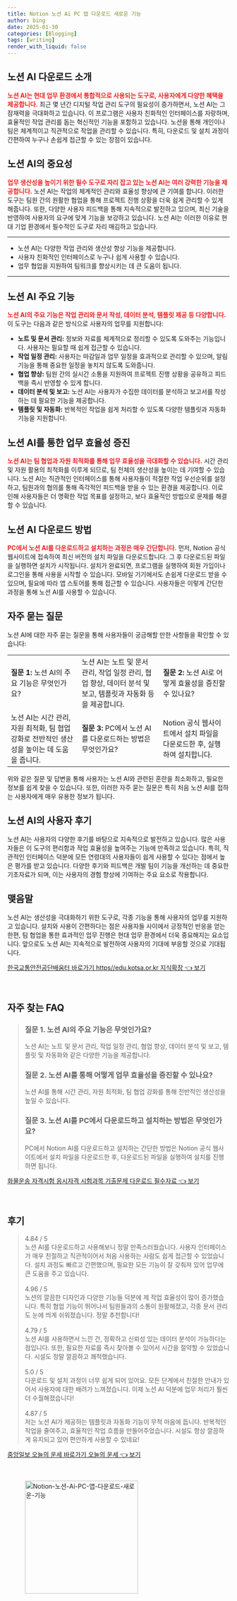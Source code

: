 ```yaml
---
title: Notion 노션 Ai PC 앱 다운로드 새로운 기능
author: bing
date: 2025-01-30
categories: [Blogging]
tags: [writing]
render_with_liquid: false
---
```



<h2 id='노션_AI_다운로드_소개'>노션 AI 다운로드 소개</h2>

<p><b><span style="color: #ee2323;">노션 AI는 현대 업무 환경에서 통합적으로 사용되는 도구로, 사용자에게 다양한 혜택을 제공합니다.</span></b> 최근 몇 년간 디지털 작업 관리 도구의 필요성이 증가하면서, 노션 AI는 그 잠재력을 극대화하고 있습니다. 이 프로그램은 사용자 친화적인 인터페이스를 자랑하며, 효율적인 작업 관리를 돕는 혁신적인 기능을 포함하고 있습니다. 노션을 통해 개인이나 팀은 체계적이고 직관적으로 작업을 관리할 수 있습니다. 특히, 다운로드 및 설치 과정이 간편하여 누구나 손쉽게 접근할 수 있는 장점이 있습니다.</p>

<h2 id='노션_AI의_중요성'>노션 AI의 중요성</h2>

<p><b><span style="color: #ee2323;">업무 생산성을 높이기 위한 필수 도구로 자리 잡고 있는 노션 AI는 여러 강력한 기능을 제공합니다.</span></b> 노션 AI는 작업의 체계적인 관리와 효율성 향상에 큰 기여를 합니다. 이러한 도구는 팀원 간의 원활한 협업을 통해 프로젝트 진행 상황을 더욱 쉽게 관리할 수 있게 해줍니다. 또한, 다양한 사용자 피드백을 통해 지속적으로 발전하고 있으며, 최신 기술을 반영하여 사용자의 요구에 맞게 기능을 보강하고 있습니다. 노션 AI는 이러한 이유로 현대 기업 환경에서 필수적인 도구로 자리 매김하고 있습니다.</p>

<hr />

<ul>
    <li>노션 AI는 다양한 작업 관리와 생산성 향상 기능을 제공합니다.</li>
    <li>사용자 친화적인 인터페이스로 누구나 쉽게 사용할 수 있습니다.</li>
    <li>업무 협업을 지원하여 팀워크를 향상시키는 데 큰 도움이 됩니다.</li>
</ul>

<hr />

<h2 id='노션_AI_주요_기능'>노션 AI 주요 기능</h2>

<p><b><span style="color: #ee2323;">노션 AI의 주요 기능은 작업 관리와 문서 작성, 데이터 분석, 템플릿 제공 등 다양합니다.</span></b> 이 도구는 다음과 같은 방식으로 사용자의 업무를 지원합니다:</p>

<ul>
    <li><b>노트 및 문서 관리:</b> 정보와 자료를 체계적으로 정리할 수 있도록 도와주는 기능입니다. 사용자는 필요할 때 쉽게 접근할 수 있습니다.</li>
    <li><b>작업 일정 관리:</b> 사용자는 마감일과 업무 일정을 효과적으로 관리할 수 있으며, 알림 기능을 통해 중요한 일정을 놓치지 않도록 도와줍니다.</li>
    <li><b>협업 향상:</b> 팀원 간의 실시간 소통을 지원하여 프로젝트 진행 상황을 공유하고 피드백을 즉시 반영할 수 있게 합니다.</li>
    <li><b>데이터 분석 및 보고:</b> 노션 AI는 사용자가 수집한 데이터를 분석하고 보고서를 작성하는 데 필요한 기능을 제공합니다.</li>
    <li><b>템플릿 및 자동화:</b> 반복적인 작업을 쉽게 처리할 수 있도록 다양한 템플릿과 자동화 기능을 지원합니다.</li>
</ul>

<h2 id='노션_AI_업무_효율성'>노션 AI를 통한 업무 효율성 증진</h2>

<p><b><span style="color: #ee2323;">노션 AI는 팀 협업과 자원 최적화를 통해 업무 효율성을 극대화할 수 있습니다.</span></b> 시간 관리 및 자원 활용의 최적화를 이루게 되므로, 팀 전체의 생산성을 높이는 데 기여할 수 있습니다. 노션 AI는 직관적인 인터페이스를 통해 사용자들이 적절한 작업 우선순위를 설정하고, 팀원과의 협의를 통해 즉각적인 피드백을 받을 수 있는 환경을 제공합니다. 이로 인해 사용자들은 더 명확한 작업 목표를 설정하고, 보다 효율적인 방법으로 문제를 해결할 수 있습니다.</p>

<h2 id='노션_AI_다운로드_방법'>노션 AI 다운로드 방법</h2>

<p><b><span style="color: #ee2323;">PC에서 노션 AI를 다운로드하고 설치하는 과정은 매우 간단합니다.</span></b> 먼저, Notion 공식 웹사이트에 접속하여 최신 버전의 설치 파일을 다운로드합니다. 그 후 다운로드된 파일을 실행하면 설치가 시작됩니다. 설치가 완료되면, 프로그램을 실행하여 회원 가입이나 로그인을 통해 사용을 시작할 수 있습니다. 모바일 기기에서도 손쉽게 다운로드 받을 수 있으며, 필요에 따라 앱 스토어를 통해 접근할 수 있습니다. 사용자들은 이렇게 간단한 과정을 통해 노션 AI를 사용할 수 있습니다.</p>

<h2 id='자주_묻는_질문'>자주 묻는 질문</h2>

<p>노션 AI에 대한 자주 묻는 질문을 통해 사용자들이 궁금해할 만한 사항들을 확인할 수 있습니다:</p>

<table>
    <tr>
        <td><b>질문 1:</b> 노션 AI의 주요 기능은 무엇인가요?</td>
        <td>노션 AI는 노트 및 문서 관리, 작업 일정 관리, 협업 향상, 데이터 분석 및 보고, 템플릿과 자동화 등을 제공합니다.</td>
        <td><b>질문 2:</b> 노션 AI로 어떻게 효율성을 증진할 수 있나요?</td>
    </tr>
    <tr>
        <td>노션 AI는 시간 관리, 자원 최적화, 팀 협업 강화로 전반적인 생산성을 높이는 데 도움을 줍니다.</td>
        <td><b>질문 3:</b> PC에서 노션 AI를 다운로드하는 방법은 무엇인가요?</td>
        <td>Notion 공식 웹사이트에서 설치 파일을 다운로드한 후, 실행하여 설치합니다.</td>
    </tr>
</table>

<p>위와 같은 질문 및 답변을 통해 사용자는 노션 AI와 관련된 혼란을 최소화하고, 필요한 정보를 쉽게 찾을 수 있습니다. 또한, 이러한 자주 묻는 질문은 특히 처음 노션 AI를 접하는 사용자에게 매우 유용한 정보가 됩니다.</p>

<h2 id='노션_AI의_후기'>노션 AI의 사용자 후기</h2>

<p>노션 AI는 사용자의 다양한 후기를 바탕으로 지속적으로 발전하고 있습니다. 많은 사용자들은 이 도구의 편리함과 작업 효율성을 높여주는 기능에 만족하고 있습니다. 특히, 직관적인 인터페이스 덕분에 모든 연령대의 사용자들이 쉽게 사용할 수 있다는 점에서 높은 평가를 받고 있습니다. 다양한 후기와 피드백은 개발 팀이 기능을 개선하는 데 중요한 기초자료가 되며, 이는 사용자의 경험 향상에 기여하는 주요 요소로 작용합니다.</p>

<h2 id='맺음말'>맺음말</h2>

<p>노션 AI는 생산성을 극대화하기 위한 도구로, 각종 기능을 통해 사용자의 업무를 지원하고 있습니다. 설치와 사용이 간편하다는 점은 사용자들 사이에서 긍정적인 반응을 얻는 한편, 팀 협업을 통한 효과적인 업무 진행은 현대 업무 환경에서 더욱 중요해지는 요소입니다. 앞으로도 노션 AI는 지속적으로 발전하여 사용자의 기대에 부응할 것으로 기대됩니다.</p>


<p><a class="click-button" title="한국교통안전공단배움터 바로가기 https//edu.kotsa.or.kr 지식확장" href="https://afficreate.github.io/posts/%ED%95%9C%EA%B5%AD%EA%B5%90%ED%86%B5%EC%95%88%EC%A0%84%EA%B3%B5%EB%8B%A8%EB%B0%B0%EC%9B%80%ED%84%B0-%EB%B0%94%EB%A1%9C%EA%B0%80%EA%B8%B0-httpsedu.kotsa.or.kr-%EC%A7%80%EC%8B%9D%ED%99%95%EC%9E%A5/" rel="dofollow">한국교통안전공단배움터 바로가기 https//edu.kotsa.or.kr 지식확장 👈 보기</a></p><br>
<h2 id='자주_찾는_FAQ'>자주 찾는 FAQ</h2>
<div itemscope="" itemtype="https://schema.org/FAQPage"> 
<blockquote> 
<div itemscope="" itemprop="mainEntity" itemtype="https://schema.org/Question"> 
<h3 itemprop="name">질문 1. 노션 AI의 주요 기능은 무엇인가요?</h3> 
<div itemscope="" itemprop="acceptedAnswer" itemtype="https://schema.org/Answer"> 
<span itemprop="text"> 
<p>노션 AI는 노트 및 문서 관리, 작업 일정 관리, 협업 향상, 데이터 분석 및 보고, 템플릿 및 자동화와 같은 다양한 기능을 제공합니다.</p> 
</span> 
</div> 
</div> 

<div itemscope="" itemprop="mainEntity" itemtype="https://schema.org/Question"> 
<h3 itemprop="name">질문 2. 노션 AI를 통해 어떻게 업무 효율성을 증진할 수 있나요?</h3> 
<div itemscope="" itemprop="acceptedAnswer" itemtype="https://schema.org/Answer"> 
<span itemprop="text"> 
<p>노션 AI를 통해 시간 관리, 자원 최적화, 팀 협업 강화를 통해 전반적인 생산성을 높일 수 있습니다.</p> 
</span> 
</div> 
</div> 

<div itemscope="" itemprop="mainEntity" itemtype="https://schema.org/Question"> 
<h3 itemprop="name">질문 3. 노션 AI를 PC에서 다운로드하고 설치하는 방법은 무엇인가요?</h3> 
<div itemscope="" itemprop="acceptedAnswer" itemtype="https://schema.org/Answer"> 
<span itemprop="text"> 
<p>PC에서 Notion AI를 다운로드하고 설치하는 간단한 방법은 Notion 공식 웹사이트에서 설치 파일을 다운로드한 후, 다운로드된 파일을 실행하여 설치를 진행하면 됩니다.</p> 
</span> 
</div> 
</div> 
</blockquote> 
</div>
<p><a class="click-button" title="화물운송 자격시험 응시자격 시험과목 기출문제 다운로드 필수자료" href="https://afficreate.github.io/posts/%ED%99%94%EB%AC%BC%EC%9A%B4%EC%86%A1-%EC%9E%90%EA%B2%A9%EC%8B%9C%ED%97%98-%EC%9D%91%EC%8B%9C%EC%9E%90%EA%B2%A9-%EC%8B%9C%ED%97%98%EA%B3%BC%EB%AA%A9-%EA%B8%B0%EC%B6%9C%EB%AC%B8%EC%A0%9C-%EB%8B%A4%EC%9A%B4%EB%A1%9C%EB%93%9C-%ED%95%84%EC%88%98%EC%9E%90%EB%A3%8C/" rel="dofollow">화물운송 자격시험 응시자격 시험과목 기출문제 다운로드 필수자료 👈 보기</a></p><br>
<h2 id='후기'>후기</h2>
<div itemscope itemtype="https://schema.org/Product">
  <blockquote>
  <div itemprop="review" itemscope itemtype="https://schema.org/Review">
      <div itemprop="reviewRating" itemscope itemtype="https://schema.org/Rating"> <span itemprop="ratingValue">4.84</span> / <span itemprop="bestRating">5</span> </div>
      <span itemprop="reviewBody">노션 AI를 다운로드하고 사용해보니 정말 만족스러웠습니다. 사용자 인터페이스가 매우 친절하고 직관적이어서 처음 사용하는 사람도 쉽게 접근할 수 있었습니다. 설치 과정도 빠르고 간편했으며, 필요한 모든 기능이 잘 갖춰져 있어 업무에 큰 도움을 주고 있습니다.</span>
  </div>
  <br>
  <div itemprop="review" itemscope itemtype="https://schema.org/Review">
      <div itemprop="reviewRating" itemscope itemtype="https://schema.org/Rating"> <span itemprop="ratingValue">4.96</span> / <span itemprop="bestRating">5</span> </div>
      <span itemprop="reviewBody">노션의 깔끔한 디자인과 다양한 기능들 덕분에 제 작업 효율성이 많이 증가했습니다. 특히 협업 기능이 뛰어나서 팀원들과의 소통이 원활해졌고, 각종 문서 관리도 눈에 띄게 쉬워졌습니다. 정말 추천합니다!</span>
  </div>
  <br>
  <div itemprop="review" itemscope itemtype="https://schema.org/Review">
      <div itemprop="reviewRating" itemscope itemtype="https://schema.org/Rating"> <span itemprop="ratingValue">4.79</span> / <span itemprop="bestRating">5</span> </div>
      <span itemprop="reviewBody">노션 AI를 사용하면서 느낀 건, 정확하고 신뢰성 있는 데이터 분석이 가능하다는 점입니다. 또한, 필요한 자료를 즉시 찾아볼 수 있어서 시간을 절약할 수 있었습니다. 시설도 정말 깔끔하고 쾌적했습니다.</span>
  </div>
  <br>
  <div itemprop="review" itemscope itemtype="https://schema.org/Review">
      <div itemprop="reviewRating" itemscope itemtype="https://schema.org/Rating"> <span itemprop="ratingValue">5.0</span> / <span itemprop="bestRating">5</span> </div>
      <span itemprop="reviewBody">다운로드 및 설치 과정이 너무 쉽게 되어 있어요. 모든 단계에서 친절한 안내가 있어서 사용자에 대한 배려가 느껴졌습니다. 이제 노션 AI 덕분에 업무 처리가 훨씬 더 수월해졌습니다!</span>
  </div>
  <br>
  <div itemprop="review" itemscope itemtype="https://schema.org/Review">
      <div itemprop="reviewRating" itemscope itemtype="https://schema.org/Rating"> <span itemprop="ratingValue">4.87</span> / <span itemprop="bestRating">5</span> </div>
      <span itemprop="reviewBody">저는 노션 AI가 제공하는 템플릿과 자동화 기능이 무척 마음에 듭니다. 반복적인 작업을 줄여주고, 효율적인 작업 흐름을 만들어주었습니다. 시설도 항상 깔끔하게 유지되고 있어 편안하게 사용할 수 있네요!</span>
  </div>
  </blockquote>
</div>
<p><a class="click-button" title="중앙일보 오늘의 운세 바로가기 오늘의 운세" href="https://afficreate.github.io/posts/%EC%A4%91%EC%95%99%EC%9D%BC%EB%B3%B4-%EC%98%A4%EB%8A%98%EC%9D%98-%EC%9A%B4%EC%84%B8-%EB%B0%94%EB%A1%9C%EA%B0%80%EA%B8%B0-%EC%98%A4%EB%8A%98%EC%9D%98-%EC%9A%B4%EC%84%B8/" rel="dofollow">중앙일보 오늘의 운세 바로가기 오늘의 운세 👈 보기</a></p><br>
<figure class="image"><img src="https://afficreate.github.io/assets/img/thumbnail/Notion-노션-Ai-PC-앱-다운로드-새로운-기능.webp" alt="Notion-노션-Ai-PC-앱-다운로드-새로운-기능" width="256" height="256"></figure>